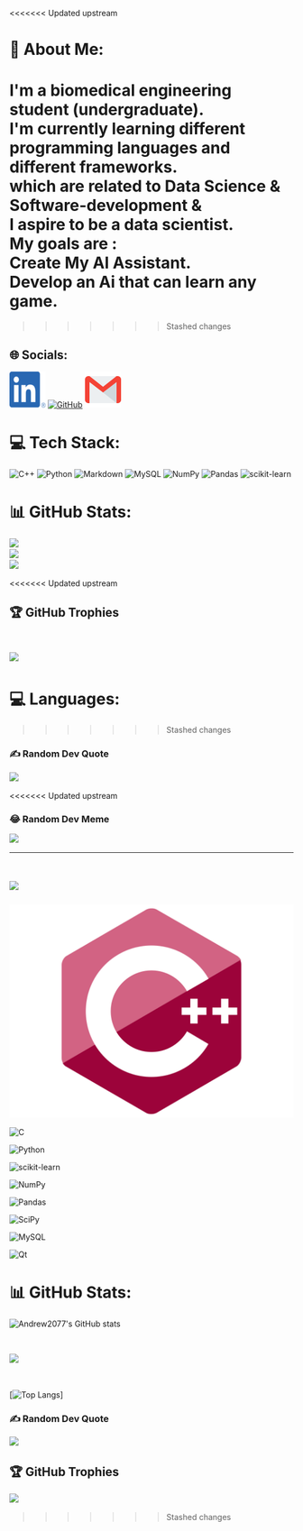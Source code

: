 <<<<<<< Updated upstream
# 💫 About Me:
I'm a biomedical engineering student (undergraduate).<br>I'm currently learning different programming languages and different frameworks. <br>which are related to Data Science & Software-development & <br>I aspire to be a data scientist.<br>My goals are :<br>Create My AI Assistant.<br>Develop an Ai that can learn any game.
=======
>>>>>>> Stashed changes

## 🌐 Socials:
[![LinkedIn](/Icons/linkedin.png)](https://linkedin.com/in/andrew2077) 
[![GitHub](/Icons/)]() [![Email](/Icons/gmail.png)](mailto:email.com) 

# 💻 Tech Stack:
![C++](https://img.shields.io/badge/c++-%2300599C.svg?style=plastic&logo=c%2B%2B&logoColor=white) ![Python](https://img.shields.io/badge/python-3670A0?style=plastic&logo=python&logoColor=ffdd54) ![Markdown](https://img.shields.io/badge/markdown-%23000000.svg?style=plastic&logo=markdown&logoColor=white) ![MySQL](https://img.shields.io/badge/mysql-%2300f.svg?style=plastic&logo=mysql&logoColor=white) ![NumPy](https://img.shields.io/badge/numpy-%23013243.svg?style=plastic&logo=numpy&logoColor=white) ![Pandas](https://img.shields.io/badge/pandas-%23150458.svg?style=plastic&logo=pandas&logoColor=white) ![scikit-learn](https://img.shields.io/badge/scikit--learn-%23F7931E.svg?style=plastic&logo=scikit-learn&logoColor=white)
# 📊 GitHub Stats:
![](https://github-readme-stats.vercel.app/api?username=Andrew2077&theme=radical&hide_border=false&include_all_commits=true&count_private=true)<br/>
![](https://github-readme-streak-stats.herokuapp.com/?user=Andrew2077&theme=radical&hide_border=false)<br/>
![](https://github-readme-stats.vercel.app/api/top-langs/?username=Andrew2077&theme=radical&hide_border=false&include_all_commits=true&count_private=true&layout=compact)

<<<<<<< Updated upstream
## 🏆 GitHub Trophies
![](https://github-profile-trophy.vercel.app/?username=Andrew2077&theme=radical&no-frame=true&no-bg=true&margin-w=4)
=======
# 💻 Languages:
>>>>>>> Stashed changes

### ✍️ Random Dev Quote
![](https://quotes-github-readme.vercel.app/api?type=horizontal&theme=radical)

<<<<<<< Updated upstream
### 😂 Random Dev Meme
<img src="https://random-memer.herokuapp.com/" width="512px"/>

---
[![](https://visitcount.itsvg.in/api?id=Andrew2077&icon=0&color=0)](https://visitcount.itsvg.in)
=======
[![C++](/Icons/cplusplus-original.svg)]() 

![C](https://img.shields.io/badge/c-%2300599C.svg?style=for-the-badge&logo=c&logoColor=white) 

![Python](https://img.shields.io/badge/python-3670A0?style=for-the-badge&logo=python&logoColor=ffdd54) 

![scikit-learn](https://img.shields.io/badge/scikit--learn-%23F7931E.svg?style=for-the-badge&logo=scikit-learn&logoColor=white) 

![NumPy](https://img.shields.io/badge/numpy-%23013243.svg?style=for-the-badge&logo=numpy&logoColor=white) 

![Pandas](https://img.shields.io/badge/pandas-%23150458.svg?style=for-the-badge&logo=pandas&logoColor=white) 

![SciPy](https://img.shields.io/badge/SciPy-%230C55A5.svg?style=for-the-badge&logo=scipy&logoColor=%white) 

![MySQL](https://img.shields.io/badge/mysql-%2300f.svg?style=for-the-badge&logo=mysql&logoColor=white) 

![Qt](https://img.shields.io/badge/Qt-%23217346.svg?style=for-the-badge&logo=Qt&logoColor=white)
# 📊 GitHub Stats:

![Andrew2077's GitHub stats](https://github-readme-stats-git-master-andrew2077.vercel.app/api?username=Andrew2077&show_icons=true&theme=radical&&hide=contribs,prs&&count_private=true&&days=30&include_all_commits=true&count_private=true)

<br/>

![](https://github-readme-streak-stats.herokuapp.com/?user=Andrew2077&theme=radical&hide_border=false)

<br/>

<!-- ![](https://github-readme-stats.vercel.app/api/top-langs/?username=Andrew2077&theme=radical&hide_border=false&include_all_commits=true&count_private=true&layout=compact) -->
[![Top Langs](https://github-readme-stats-andrew2077.vercel.app/api/top-langs/?username=Andrew2077&layout=compact&&theme=radical)]






### ✍️ Random Dev Quote
![](https://quotes-github-readme.vercel.app/api?type=horizontal&theme=radical)

<!-- ### 😂 Random Dev Meme
<img src="https://random-memer.herokuapp.com/" width="512px"/>

--- -->
<!-- [![](https://visitcount.itsvg.in/api?id=Andrew2077&icon=0&color=0)](https://visitcount.itsvg.in) -->


## 🏆 GitHub Trophies
![](https://github-profile-trophy.vercel.app/?username=Andrew2077&theme=radical&no-frame=true&no-bg=true&margin-w=5)
>>>>>>> Stashed changes
